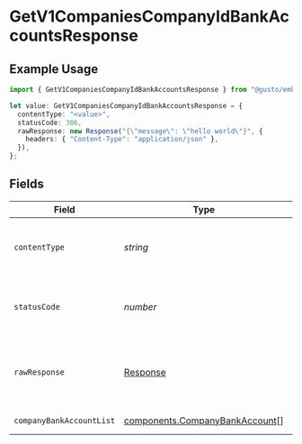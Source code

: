 # GetV1CompaniesCompanyIdBankAccountsResponse

## Example Usage

```typescript
import { GetV1CompaniesCompanyIdBankAccountsResponse } from "@gusto/embedded-api/models/operations";

let value: GetV1CompaniesCompanyIdBankAccountsResponse = {
  contentType: "<value>",
  statusCode: 306,
  rawResponse: new Response("{\"message\": \"hello world\"}", {
    headers: { "Content-Type": "application/json" },
  }),
};
```

## Fields

| Field                                                                            | Type                                                                             | Required                                                                         | Description                                                                      |
| -------------------------------------------------------------------------------- | -------------------------------------------------------------------------------- | -------------------------------------------------------------------------------- | -------------------------------------------------------------------------------- |
| `contentType`                                                                    | *string*                                                                         | :heavy_check_mark:                                                               | HTTP response content type for this operation                                    |
| `statusCode`                                                                     | *number*                                                                         | :heavy_check_mark:                                                               | HTTP response status code for this operation                                     |
| `rawResponse`                                                                    | [Response](https://developer.mozilla.org/en-US/docs/Web/API/Response)            | :heavy_check_mark:                                                               | Raw HTTP response; suitable for custom response parsing                          |
| `companyBankAccountList`                                                         | [components.CompanyBankAccount](../../models/components/companybankaccount.md)[] | :heavy_minus_sign:                                                               | Example response                                                                 |